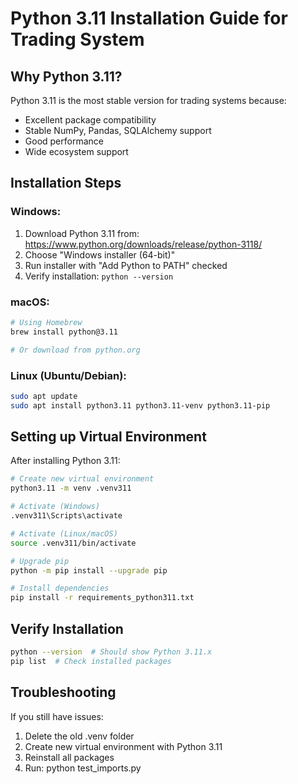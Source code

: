 # Python 3.11 Installation Guide for Trading System

## Why Python 3.11?

Python 3.11 is the most stable version for trading systems because:
- Excellent package compatibility
- Stable NumPy, Pandas, SQLAlchemy support
- Good performance
- Wide ecosystem support

## Installation Steps

### Windows:
1. Download Python 3.11 from: https://www.python.org/downloads/release/python-3118/
2. Choose "Windows installer (64-bit)"
3. Run installer with "Add Python to PATH" checked
4. Verify installation: `python --version`

### macOS:
```bash
# Using Homebrew
brew install python@3.11

# Or download from python.org
```

### Linux (Ubuntu/Debian):
```bash
sudo apt update
sudo apt install python3.11 python3.11-venv python3.11-pip
```

## Setting up Virtual Environment

After installing Python 3.11:

```bash
# Create new virtual environment
python3.11 -m venv .venv311

# Activate (Windows)
.venv311\Scripts\activate

# Activate (Linux/macOS)
source .venv311/bin/activate

# Upgrade pip
python -m pip install --upgrade pip

# Install dependencies
pip install -r requirements_python311.txt
```

## Verify Installation

```bash
python --version  # Should show Python 3.11.x
pip list  # Check installed packages
```

## Troubleshooting

If you still have issues:
1. Delete the old .venv folder
2. Create new virtual environment with Python 3.11
3. Reinstall all packages
4. Run: python test_imports.py
